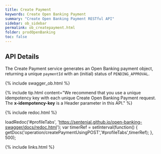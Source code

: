 ```yaml
---
title: Create Payment
keywords: Create Open Banking Payment
summary: "Create Open Banking Payment RESTful API"
sidebar: ob_sidebar
permalink: ob_createpayment.html
folder: prodOpenBanking
toc: false
---
```


## API Details 

The Create Payment service generates an Open Banking payment object, returning a unique ``paymentId`` with an (initial) status of  ``PENDING_APPROVAL``.

{% include swagger_ob.html %}


{% include tip.html content="We recommend that you use a unique idempotency key with each unique Create Open Banking Payment request. The **x-idempotency-key** is a Header parameter in this API." %}





<ul id="profileTabs" class="nav nav-tabs">
    
   
</ul>
   
{% include redoc.html %}
   
loadRedoc('#profileTabs', 'https://sentenial.github.io/open-banking-swagger/docs/redoc.html');
var timerRef = setInterval(function() { getDocs('operation/createPaymentUsingPOST','#profileTabs',timerRef); }, 500);


</script>


<div id="mydiv"></div>


</div>



</div>


{% include links.html %}

